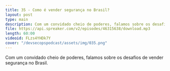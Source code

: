 ```yaml
---
title: 35 - Como é vender segurança no Brasil?
layout: post
type: main
description: Com um convidado cheio de poderes, falamos sobre os desafios de vender segurança no Brasil.
file: https://api.spreaker.com/v2/episodes/46315638/download.mp3
length: 60:00
videoid: FLzs4YHDk7Y
cover: "/devsecopspodcast/assets/img/035.png"
---
```


Com um convidado cheio de poderes, falamos sobre os desafios de vender segurança no Brasil.